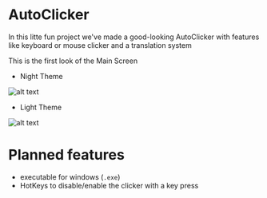 # AutoClicker

In this litte fun project we've made a good-looking AutoClicker with features like keyboard or mouse clicker and a translation system


This is the first look of the Main Screen

- Night Theme

![alt text](https://i.imgur.com/IkOXSt3.png)


- Light Theme

![alt text](https://i.imgur.com/aD0Hxqi.png)


# Planned features

- executable for windows (`.exe`)<br>
- HotKeys to disable/enable the clicker with a key press
